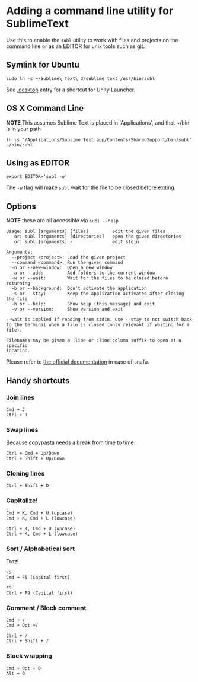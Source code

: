 
# Adding a command line utility for SublimeText

Use this to enable the `subl` utility to work with files and projects on the command line or as an EDITOR for unix tools such as git.

## Symlink for Ubuntu

    sudo ln -s ~/Sublime\ Text\ 3/sublime_text /usr/bin/subl

See [.desktop](./sublime.desktop) entry for a shortcut for Unity Launcher.

## OS X Command Line

**NOTE** This assumes Sublime Text is placed in 'Applications', and that ~/bin is in your path

    ln -s "/Applications/Sublime Text.app/Contents/SharedSupport/bin/subl" ~/bin/subl

## Using as EDITOR

    export EDITOR='subl -w'

The `-w` flag will make `subl` wait for the file to be closed before exiting.

## Options

**NOTE** these are all accessible via `subl --help`

    Usage: subl [arguments] [files]         edit the given files
       or: subl [arguments] [directories]   open the given directories
       or: subl [arguments] -               edit stdin

    Arguments:
      --project <project>: Load the given project
      --command <command>: Run the given command
      -n or --new-window:  Open a new window
      -a or --add:         Add folders to the current window
      -w or --wait:        Wait for the files to be closed before returning
      -b or --background:  Don't activate the application
      -s or --stay:        Keep the application activated after closing the file
      -h or --help:        Show help (this message) and exit
      -v or --version:     Show version and exit

    --wait is implied if reading from stdin. Use --stay to not switch back
    to the terminal when a file is closed (only relevant if waiting for a file).

    Filenames may be given a :line or :line:column suffix to open at a specific
    location.


Please refer to [the official documentation](http://www.sublimetext.com/docs/3/osx_command_line.html) in case of snafu.


## Handy shortcuts

### Join lines

    Cmd + J
    Ctrl + J

### Swap lines

Because copypasta needs a break from time to time.

    Ctrl + Cmd + Up/Down
    Ctrl + Shift + Up/Down

### Cloning lines

    Ctrl + Shift + D

### Capitalize!

    Cmd + K, Cmd + U (upcase)
    Cmd + K, Cmd + L (lowcase)

    Ctrl + K, Cmd + U (upcase)
    Ctrl + K, Cmd + L (lowcase)

### Sort / Alphabetical sort

Troz!

    F5
    Cmd + F5 (Capital first)

    F9
    Ctrl + F9 (Capital first)

### Comment / Block comment

    Cmd + /
    Cmd + Opt +/

    Ctrl + /
    Ctrl + Shift + /

### Block wrapping

    Cmd + Opt + Q
    Alt + Q
